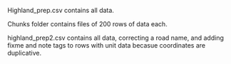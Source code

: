 Highland_prep.csv contains all data.

Chunks folder contains files of 200 rows of data each.

highland_prep2.csv contains all data, correcting a road name, and adding fixme and note tags to rows with unit data becasue coordinates are duplicative.

